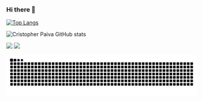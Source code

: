### Hi there 👋

[![Top Langs](https://github-readme-stats.vercel.app/api/top-langs/?username=cristopherpds&theme=react)](https://github.com/anuraghazra/github-readme-stats)

![Cristopher Paiva GitHub stats](https://github-readme-stats.vercel.app/api?username=cristopherpds&count_private=true&show_icons=true&theme=react)

<div> 
  <a href = "mailto:josuepaiva7@gmail.com"><img src="https://img.shields.io/badge/-Gmail-%23333?style=for-the-badge&logo=gmail&logoColor=white" target="_blank"></a>
  <a href="https://www.linkedin.com/in/pdscristopher/" target="_blank"><img src="https://img.shields.io/badge/-LinkedIn-%230077B5?style=for-the-badge&logo=linkedin&logoColor=white"></a> 

</div>

![Snake animation](https://github.com/cristopherpds/cristopherpds/blob/output/github-contribution-grid-snake.svg)

<!--
**pdsCristopher/pdsCristopher** is a ✨ _special_ ✨ repository because its `README.md` (this file) appears on your GitHub profile.

Here are some ideas to get you started:

- 🔭 I’m currently working on ...
- 🌱 I’m currently learning ...
- 👯 I’m looking to collaborate on ...
- 🤔 I’m looking for help with ...
- 💬 Ask me about ...
- 📫 How to reach me: ...
- 😄 Pronouns: ...
- ⚡ Fun fact: ...
-->


